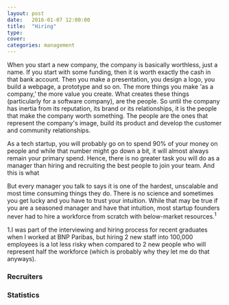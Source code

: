 ```yaml
---
layout: post
date:	2016-01-07 12:00:00
title:	"Hiring"
type:
cover:
categories: management
---
```



When you start a new company, the company is basically worthless, just a name. If you start with some funding, then it is worth exactly the cash in that bank account. Then you make a presentation, you design a logo, you build a webpage, a prototype and so on. The more things you make 'as a company,' the more value you create. What creates these things (particularly for a software company), are the people. So until the company has inertia from its reputation, its brand or its relationships, it is the people that make the company worth something. The people are the ones that represent the company's image, build its product and develop the customer and community relationships.

As a tech startup, you will probably go on to spend 90% of your money on people and while that number might go down a bit, it will almost always remain your primary spend. Hence, there is no greater task you will do as a manager than hiring and recruiting the best people to join your team. And this is what 

But every manager you talk to says it is one of the hardest, unscalable and most time consuming things they do. There is no science and sometimes you get lucky and you have to trust your intuition. While that may be true if you are a seasoned manager and have that intuition, most startup founders never had to hire a workforce from scratch with below-market resources.<sup>1</sup><aside><num>1.</num>I was part of the interviewing and hiring process for recent graduates when I worked at BNP Paribas, but hiring 2 new staff into 100,000 employees is a lot less risky when compared to 2 new people who will represent half the workforce (which is probably why they let me do that anyways).</aside>




### Recruiters


### Statistics
